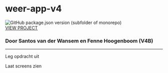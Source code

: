 # weer-app-v4
![GitHub package.json version (subfolder of monorepo)](https://img.shields.io/github/package-json/v/santosvdw/weer-app-v4?filename=package.json) <br/>
<a href="https://santosvdw.github.io/weer-app-v4/src/">VIEW PROJECT</a>
### Door Santos van der Wansem en Fenne Hoogenboom (V4B)

<hr />

Leg opdracht uit

Laat screens zien
